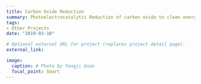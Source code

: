 ```yaml
---
title: Carbon Oxide Reduction
summary: Photoelectrocatalytic Reduction of carbon oxide to clean energy by mimicking natural photosynthesis.
tags:
- Other Projects
date: "2019-03-10"

# Optional external URL for project (replaces project detail page).
external_link: 

image:
  caption: # Photo by Yongji Guan
  focal_point: Smart
---
```

